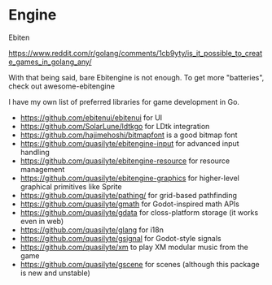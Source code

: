 # Engine

Ebiten

https://www.reddit.com/r/golang/comments/1cb9yty/is_it_possible_to_create_games_in_golang_any/

With that being said, bare Ebitengine is not enough.
To get more "batteries", check out awesome-ebitengine

I have my own list of preferred libraries for game development in Go.

* https://github.com/ebitenui/ebitenui for UI
* https://github.com/SolarLune/ldtkgo for LDtk integration
* https://github.com/hajimehoshi/bitmapfont is a good bitmap font
* https://github.com/quasilyte/ebitengine-input for advanced input handling
* https://github.com/quasilyte/ebitengine-resource for resource management
* https://github.com/quasilyte/ebitengine-graphics for higher-level graphical primitives like Sprite
* https://github.com/quasilyte/pathing/ for grid-based pathfinding
* https://github.com/quasilyte/gmath for Godot-inspired math APIs
* https://github.com/quasilyte/gdata for closs-platform storage (it works even in web)
* https://github.com/quasilyte/glang for i18n
* https://github.com/quasilyte/gsignal for Godot-style signals
* https://github.com/quasilyte/xm to play XM modular music from the game
* https://github.com/quasilyte/gscene for scenes (although this package is new and unstable) 